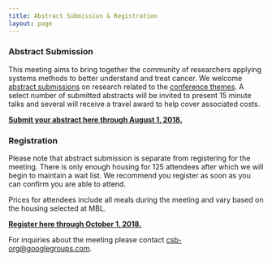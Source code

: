 ```yaml
---
title: Abstract Submission & Registration
layout: page
---
```


### Abstract Submission

This meeting aims to bring together the community of researchers applying systems methods to better understand and treat cancer. We welcome [abstract submissions](https://redcap.sagebase.org/redcap/surveys/?s=T9YL4X44KF) on research related to the [conference themes](https://sacbmeeting.org/schedule.html). A select number of submitted abstracts will be invited to present 15 minute talks and several will receive a travel award to help cover associated costs.

**[Submit your abstract here through August 1, 2018.](https://redcap.sagebase.org/redcap/surveys/?s=T9YL4X44KF)**

### Registration

Please note that abstract submission is separate from registering for the meeting. There is only enough housing for 125 attendees after which we will begin to maintain a wait list. We recommend you register as soon as you can confirm you are able to attend.

Prices for attendees include all meals during the meeting and vary based on the housing selected at MBL.

**[Register here through October 1, 2018.](https://mbl-web.ungerboeck.com/reg/reg_p1_form.aspx?oc=10&ct=STDCONF&eventid=11528)**

For inquiries about the meeting please contact <csb-org@googlegroups.com>.
